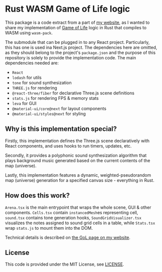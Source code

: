 # Rust WASM Game of Life logic

This package is a code extract from a part of [my website](https://artus9033.now.sh), as I wanted to share my implementation of [Game of Life](https://en.wikipedia.org/wiki/Conway%27s_Game_of_Life) logic in Rust that compiles to WASM using `wasm-pack`.

The submodule that can be plugged in to any React project. Particularly, this has one is used ina Next.js project. The dependencies here are omitted, as they should belong to the project's `package.json` and the purpose of this repository is solely to provide the implementation code. The main dependencies needed are:

-   `React`
-   `lodash` for utils
-   `tone` for sound synthesization
-   `THREE.js` for rendering
-   `@react-three/fiber` for declarative Three.js scene definitions
-   `stats.js` for rendering FPS & memory stats
-   `leva` for GUI
-   `@material-ui/core@next` for layout components
-   `@material-ui/styles@next` for styling

## Why is this implementation special?

Firstly, this implementation defines the Three.js scene declaratively with React components, and uses hooks to run timers, updates, etc.

Secondly, it provides a polyphonic sound synthesization algorithm that plays background music generated based on the current contents of the map (universe).

Lastly, this implementation features a dynamic, weighted-pseudorandom map (universe) generation for a specified canvas size - everything in Rust.

## How does this work?

`Arena.tsx` is the main entrypoint that wraps the whole scene, GUI & other components. `Cells.tsx` contain `instancedMesh`es representing cell, `sound.tsx` contains tone generation hooks, `SoundGridVisualizer.tsx` visualizes the notes assigned to sound grid cells in a table, while `Stats.tsx` wrap `stats.js` to mount them into the DOM.

Technical details is described on [the GoL page on my website](https://artus9033.now.sh/game-of-life).

## License

This code is provided under the MIT License, see [LICENSE](./LICENSE).
